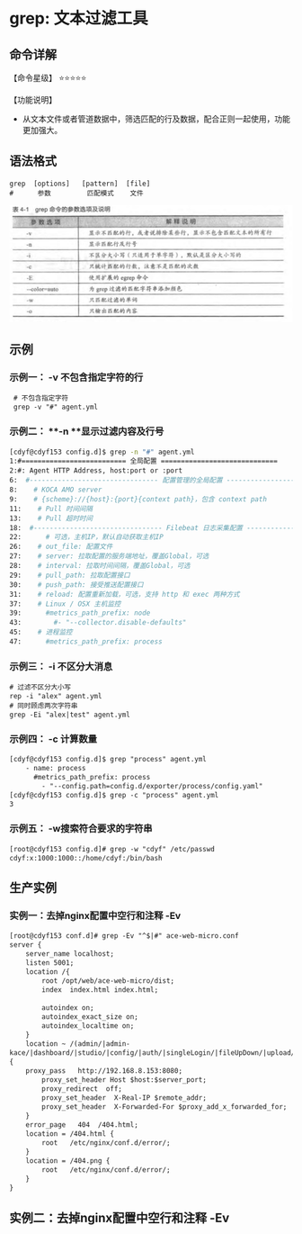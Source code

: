 # grep: 文本过滤工具



## 命令详解

【命令星级】 ⭐⭐⭐⭐⭐



【功能说明】 

- 从文本文件或者管道数据中，筛选匹配的行及数据，配合正则一起使用，功能更加强大。



## 语法格式

```shell
grep  [options]   [pattern]  [file]
#	   参数         匹配模式    文件
```


![image-20210818190614222](images/image-20210818190614222.png)

## 示例



### 示例一： **-v** 不包含指定字符的行

```shell
 # 不包含指定字符
 grep -v "#" agent.yml 
```

### 示例二： **-n **显示过滤内容及行号

```sh
[cdyf@cdyf153 config.d]$ grep -n "#" agent.yml 
1:#========================== 全局配置 =============================
2:#: Agent HTTP Address, host:port or :port
6:  #-------------------------------- 配置管理的全局配置 --------------------------------
8:    # KOCA AMO server
9:    # {scheme}://{host}:{port}{context path}，包含 context path
11:    # Pull 时间间隔
13:    # Pull 超时时间
18:  #-------------------------------- Filebeat 日志采集配置 --------------------------------
22:      # 可选，主机IP，默认自动获取主机IP
26:    # out_file: 配置文件
27:    # server: 拉取配置的服务端地址，覆盖Global，可选
28:    # interval: 拉取时间间隔，覆盖Global，可选
29:    # pull_path: 拉取配置接口
30:    # push_path: 接受推送配置接口
31:    # reload: 配置重新加载，可选，支持 http 和 exec 两种方式
37:    # Linux / OSX 主机监控
39:      #metrics_path_prefix: node
43:        #- "--collector.disable-defaults"
45:    # 进程监控
47:      #metrics_path_prefix: process
```



### 示例三： -i 不区分大消息



```shell
# 过滤不区分大小写
rep -i "alex" agent.yml 
# 同时顾虑两次字符串
grep -Ei "alex|test" agent.yml 
```



### 示例四： -c 计算数量



```shell
[cdyf@cdyf153 config.d]$ grep "process" agent.yml 
    - name: process
      #metrics_path_prefix: process
        - "--config.path=config.d/exporter/process/config.yaml"
[cdyf@cdyf153 config.d]$ grep -c "process" agent.yml 
3

```



### 示例五： -w搜索符合要求的字符串

```shell
[root@cdyf153 config.d]# grep -w "cdyf" /etc/passwd
cdyf:x:1000:1000::/home/cdyf:/bin/bash
```





## 生产实例

### 实例一：去掉nginx配置中空行和注释 -Ev

```shell
[root@cdyf153 conf.d]# grep -Ev "^$|#" ace-web-micro.conf 
server {
	server_name localhost;
	listen 5001; 
	location /{
		root /opt/web/ace-web-micro/dist;
		index  index.html index.html;

		autoindex on;
		autoindex_exact_size on;
		autoindex_localtime on;
	}
	location ~ /(admin/|admin-kace/|dashboard/|studio/|config/|auth/|singleLogin/|fileUpDown/|upload/) {
	proxy_pass   http://192.168.8.153:8080;
		proxy_set_header Host $host:$server_port;
		proxy_redirect  off;
		proxy_set_header  X-Real-IP $remote_addr;
		proxy_set_header  X-Forwarded-For $proxy_add_x_forwarded_for;
	}
	error_page   404  /404.html;
	location = /404.html {
		root   /etc/nginx/conf.d/error/;
	}
	location = /404.png {
		root   /etc/nginx/conf.d/error/;
	}
}

```



## 实例二：去掉nginx配置中空行和注释 -Ev


